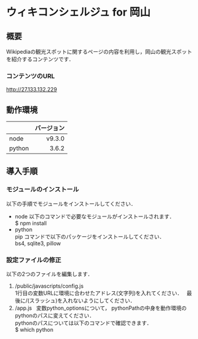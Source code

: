 # ウィキコンシェルジュ for 岡山

## 概要
Wikipediaの観光スポットに関するページの内容を利用し，岡山の観光スポットを紹介するコンテンツです．

### コンテンツのURL
http://27.133.132.229

## 動作環境
||バージョン|
|:--|--:|
|node|v9.3.0|
|python|3.6.2|

## 導入手順
### モジュールのインストール
以下の手順でモジュールをインストールしてください．
- node 以下のコマンドで必要なモジュールがインストールされます．  
$ npm install
- python  
pip コマンドで以下のパッケージをインストールしてください．  
bs4, sqlite3, pillow

### 設定ファイルの修正
以下の2つのファイルを編集します．
1. /public/javascripts/config.js  
1行目の変数URLに環境に合わせたアドレス(文字列)を入れてください．  
最後に/(スラッシュ)を入れないようにしてください．
1. /app.js  
変数python_optionsについて，
pythonPathの中身を動作環境のpythonのパスに変えてください．  
pythonのパスについては以下のコマンドで確認できます．  
$ which python
